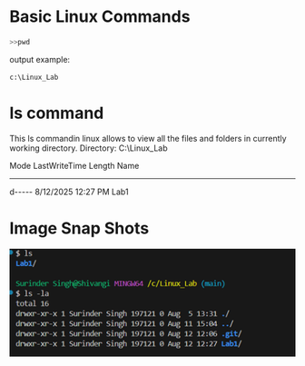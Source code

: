 # Basic Linux Commands
```bash
>>pwd
```

output example:

```
c:\Linux_Lab
```

# ls command

This ls commandin linux allows to view all the files and folders in currently working directory. 
   Directory: C:\Linux_Lab


Mode                 LastWriteTime         Length Name
----                 -------------         ------ ----
d-----         8/12/2025  12:27 PM                Lab1

# Image Snap Shots
![alt text](<../Screenshot 2025-08-12 124311.png>)


